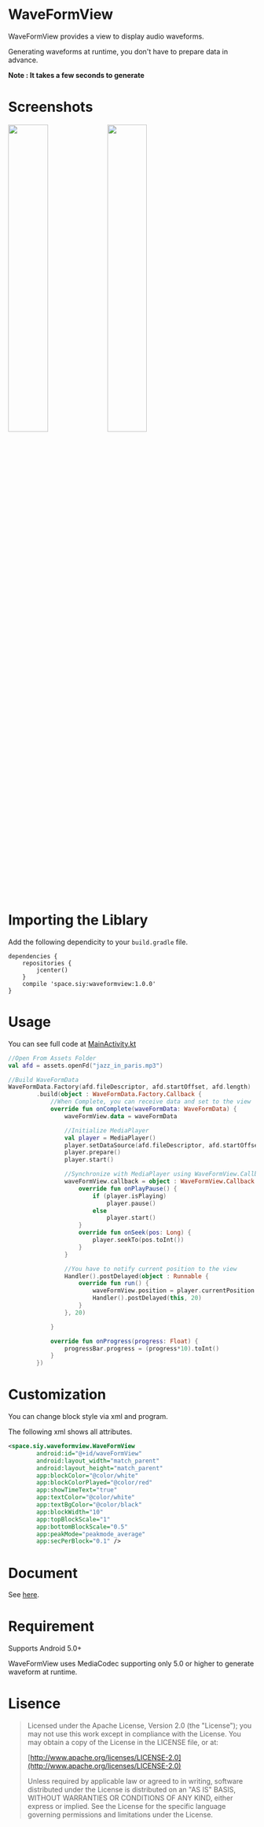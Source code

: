 # WaveFormView

WaveFormView provides a view to display audio waveforms.

Generating waveforms at runtime, you don't have to prepare data in advance.

**Note : It takes a few seconds to generate**

# Screenshots
<img src="https://github.com/SIY1121/WaveFormViewDemo/blob/master/images/sample1.png" width="40%"/><img src="https://github.com/SIY1121/WaveFormViewDemo/blob/master/images/sample2.png" width="40%" />

# Importing the Liblary
Add the following dependicity to your `build.gradle` file.

```
dependencies {
    repositories {
        jcenter()
    }
    compile 'space.siy:waveformview:1.0.0'
}
```

# Usage
You can see full code at [MainActivity.kt](https://github.com/SIY1121/WaveFormViewDemo/blob/master/app/src/main/java/space/siy/waveformviewdemo/MainActivity.kt)

```kotlin
//Open From Assets Folder
val afd = assets.openFd("jazz_in_paris.mp3")

//Build WaveFormData
WaveFormData.Factory(afd.fileDescriptor, afd.startOffset, afd.length)
        .build(object : WaveFormData.Factory.Callback {
            //When Complete, you can receive data and set to the view
            override fun onComplete(waveFormData: WaveFormData) {
                waveFormView.data = waveFormData

                //Initialize MediaPlayer
                val player = MediaPlayer()
                player.setDataSource(afd.fileDescriptor, afd.startOffset, afd.length)
                player.prepare()
                player.start()

                //Synchronize with MediaPlayer using WaveFormView.Callback
                waveFormView.callback = object : WaveFormView.Callback {
                    override fun onPlayPause() {
                        if (player.isPlaying)
                            player.pause()
                        else
                            player.start()
                    }
                    override fun onSeek(pos: Long) {
                        player.seekTo(pos.toInt())
                    }
                }

                //You have to notify current position to the view
                Handler().postDelayed(object : Runnable {
                    override fun run() {
                        waveFormView.position = player.currentPosition.toLong()
                        Handler().postDelayed(this, 20)
                    }
                }, 20)

            }

            override fun onProgress(progress: Float) {
                progressBar.progress = (progress*10).toInt()
            }
        })
```

# Customization
You can change block style via xml and program.

The following xml shows all attributes.


```xml
<space.siy.waveformview.WaveFormView
        android:id="@+id/waveFormView"
        android:layout_width="match_parent"
        android:layout_height="match_parent"
        app:blockColor="@color/white"
        app:blockColorPlayed="@color/red"
        app:showTimeText="true"
        app:textColor="@color/white"
        app:textBgColor="@color/black"
        app:blockWidth="10"
        app:topBlockScale="1"
        app:bottomBlockScale="0.5"
        app:peakMode="peakmode_average"
        app:secPerBlock="0.1" />
```
# Document

See [here](https://github.com/SIY1121/WaveFormViewDemo/blob/master/waveformview/build/markdown/space.siy.waveformview/index.md).

# Requirement
Supports Android 5.0+

WaveFormView uses MediaCodec supporting only 5.0 or higher to generate waveform at runtime.

# Lisence

> Licensed under the Apache License, Version 2.0 (the "License");
> you may not use this work except in compliance with the License.
> You may obtain a copy of the License in the LICENSE file, or at:
>
>  [http://www.apache.org/licenses/LICENSE-2.0](http://www.apache.org/licenses/LICENSE-2.0)
>
> Unless required by applicable law or agreed to in writing, software
> distributed under the License is distributed on an "AS IS" BASIS,
> WITHOUT WARRANTIES OR CONDITIONS OF ANY KIND, either express or implied.
> See the License for the specific language governing permissions and
> limitations under the License.
